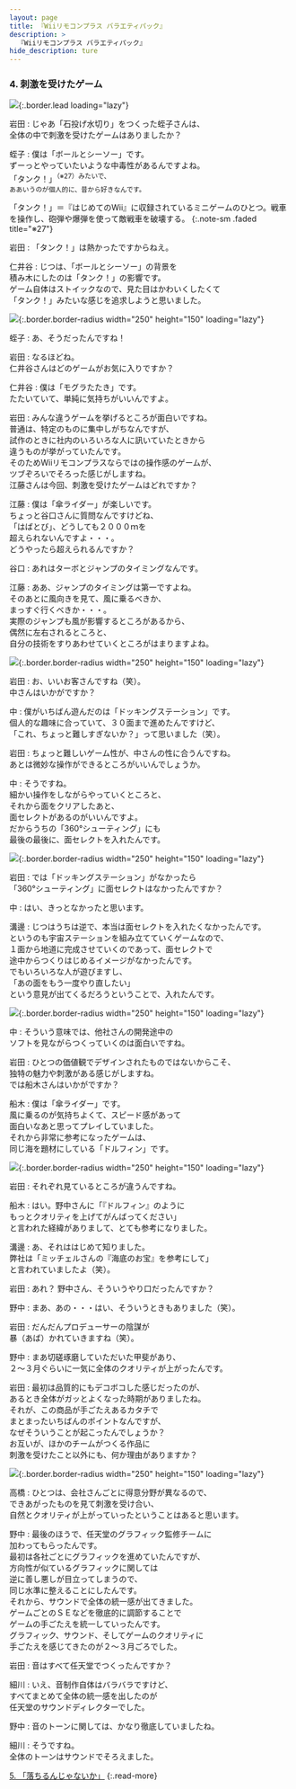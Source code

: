 ```yaml
---
layout: page
title: 『Wiiリモコンプラス バラエティパック』
description: >
  『Wiiリモコンプラス バラエティパック』
hide_description: ture
---
```


### 4. 刺激を受けたゲーム

![](/interviews/jp/wii/sc8j/vol1/img/mainvisual4.jpg){:.border.lead loading="lazy"}

岩田
: じゃあ「石投げ水切り」をつくった蛭子さんは、<br>全体の中で刺激を受けたゲームはありましたか？

蛭子
: 僕は「ボールとシーソー」です。<br>ずーっとやっていたいような中毒性があるんですよね。<br>「タンク！」<sup>（※27）みたいで、<br>ああいうのが個人的に、昔から好きなんです。

「タンク！」＝『はじめてのWii』に収録されているミニゲームのひとつ。戦車を操作し、砲弾や爆弾を使って敵戦車を破壊する。
{:.note-sm .faded title="※27"}

岩田
: 「タンク！」は熱かったですからねえ。

仁井谷
: じつは、「ボールとシーソー」の背景を<br>積み木にしたのは「タンク！」の影響です。<br>ゲーム自体はストイックなので、見た目はかわいくしたくて<br>「タンク！」みたいな感じを追求しようと思いました。

![](/interviews/jp/wii/sc8j/vol1/img/photo22_2.jpg){:.border.border-radius width="250" height="150" loading="lazy"}

蛭子
: あ、そうだったんですね！

岩田
: なるほどね。<br>仁井谷さんはどのゲームがお気に入りですか？

仁井谷
: 僕は「モグラたたき」です。<br>たたいていて、単純に気持ちがいいんですよ。

岩田
: みんな違うゲームを挙げるところが面白いですね。<br>普通は、特定のものに集中しがちなんですが、<br>試作のときに社内のいろいろな人に訊いていたときから<br>違うものが挙がっていたんです。<br>そのためWiiリモコンプラスならではの操作感のゲームが、<br>ツブぞろいでそろった感じがしますね。<br>江藤さんは今回、刺激を受けたゲームはどれですか？ 

江藤
: 僕は「傘ライダー」が楽しいです。<br>ちょっと谷口さんに質問なんですけどね、<br>「はばとび」、どうしても２０００ｍを<br>超えられないんですよ・・・。<br>どうやったら超えられるんですか？ 

谷口
: あれはターボとジャンプのタイミングなんです。

江藤
: ああ、ジャンプのタイミングは第一ですよね。<br>そのあとに風向きを見て、風に乗るべきか、<br>まっすぐ行くべきか・・・。<br>実際のジャンプも風が影響するところがあるから、<br>偶然に左右されるところと、<br>自分の技術をすりあわせていくところがはまりますよね。

![](/interviews/jp/wii/sc8j/vol1/img/photo23.jpg){:.border.border-radius width="250" height="150" loading="lazy"}

岩田
: お、いいお客さんですね（笑）。<br>中さんはいかがですか？

中
: 僕がいちばん遊んだのは「ドッキングステーション」です。<br>個人的な趣味に合っていて、３０面まで進めたんですけど、<br>「これ、ちょっと難しすぎないか？」って思いました（笑）。

岩田
: ちょっと難しいゲーム性が、中さんの性に合うんですね。<br>あとは微妙な操作ができるところがいいんでしょうか。

中
: そうですね。<br>細かい操作をしながらやっていくところと、<br>それから面をクリアしたあと、<br>面セレクトがあるのがいいんですよ。<br>だからうちの「360°シューティング」にも<br>最後の最後に、面セレクトを入れたんです。

![](/interviews/jp/wii/sc8j/vol1/img/photo24.jpg){:.border.border-radius width="250" height="150" loading="lazy"}

岩田
: では「ドッキングステーション」がなかったら<br>「360°シューティング」に面セレクトはなかったんですか？

中
: はい、きっとなかったと思います。

溝邊
: じつはうちは逆で、本当は面セレクトを入れたくなかったんです。<br>というのも宇宙ステーションを組み立てていくゲームなので、<br>１面から地道に完成させていくのであって、面セレクトで<br>途中からつくりはじめるイメージがなかったんです。<br>でもいろいろな人が遊びますし、<br>「あの面をもう一度やり直したい」<br>という意見が出てくるだろうということで、入れたんです。

![](/interviews/jp/wii/sc8j/vol1/img/photo25.jpg){:.border.border-radius width="250" height="150" loading="lazy"}

中
: そういう意味では、他社さんの開発途中の<br>ソフトを見ながらつくっていくのは面白いですね。

岩田
: ひとつの価値観でデザインされたものではないからこそ、<br>独特の魅力や刺激がある感じがしますね。<br>では船木さんはいかがですか？

船木
: 僕は「傘ライダー」です。<br>風に乗るのが気持ちよくて、スピード感があって<br>面白いなあと思ってプレイしていました。<br>それから非常に参考になったゲームは、<br>同じ海を題材にしている「ドルフィン」です。

![](/interviews/jp/wii/sc8j/vol1/img/photo26.jpg){:.border.border-radius width="250" height="150" loading="lazy"}

岩田
: それぞれ見ているところが違うんですね。

船木
: はい。野中さんに「『ドルフィン』のように<br>もっとクオリティを上げてがんばってください」<br>と言われた経緯がありまして、とても参考になりました。

溝邊
: あ、それははじめて知りました。<br>弊社は「ミッチェルさんの『海底のお宝』を参考にして」<br>と言われていましたよ（笑）。

岩田
: あれ？ 野中さん、そういうやり口だったんですか？

野中
: まあ、あの・・・はい、そういうときもありました（笑）。

岩田
: だんだんプロデューサーの陰謀が<br>暴（あば）かれていきますね（笑）。

野中
: まあ切磋琢磨していただいた甲斐があり、<br>２〜３月ぐらいに一気に全体のクオリティが上がったんです。

岩田
: 最初は品質的にもデコボコした感じだったのが、<br>あるとき全体がガッとよくなった時期がありましたね。<br>それが、この商品が手ごたえあるカタチで<br>まとまったいちばんのポイントなんですが、<br>なぜそういうことが起こったんでしょうか？<br>お互いが、ほかのチームがつくる作品に<br>刺激を受けたこと以外にも、何か理由がありますか？

![](/interviews/jp/wii/sc8j/vol1/img/photo27.jpg){:.border.border-radius width="250" height="150" loading="lazy"}

高橋
: ひとつは、会社さんごとに得意分野が異なるので、<br>できあがったものを見て刺激を受け合い、<br>自然とクオリティが上がっていったということはあると思います。

野中
: 最後のほうで、任天堂のグラフィック監修チームに<br>加わってもらったんです。<br>最初は各社ごとにグラフィックを進めていたんですが、<br>方向性が似ているグラフィックに関しては<br>逆に善し悪しが目立ってしまうので、<br>同じ水準に整えることにしたんです。<br>それから、サウンドで全体の統一感が出てきました。<br>ゲームごとのＳＥなどを徹底的に調節することで<br>ゲームの手ごたえを統一していったんです。<br>グラフィック、サウンド、そしてゲームのクオリティに<br>手ごたえを感じてきたのが２〜３月ごろでした。

岩田
: 音はすべて任天堂でつくったんですか？<br>

細川
: いえ、音制作自体はバラバラですけど、<br>すべてまとめて全体の統一感を出したのが<br>任天堂のサウンドディレクターでした。

野中
: 音のトーンに関しては、かなり徹底していましたね。

細川
: そうですね。<br>全体のトーンはサウンドでそろえました。

[5. 「落ちるんじゃないか」](5.md)
{:.read-more}

